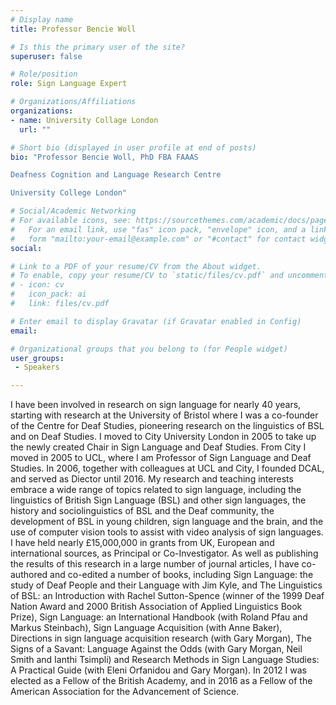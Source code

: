```yaml
---
# Display name
title: Professor Bencie Woll

# Is this the primary user of the site?
superuser: false

# Role/position
role: Sign Language Expert

# Organizations/Affiliations
organizations:
- name: University Collage London
  url: ""

# Short bio (displayed in user profile at end of posts)
bio: "Professor Bencie Woll, PhD FBA FAAAS

Deafness Cognition and Language Research Centre

University College London"

# Social/Academic Networking
# For available icons, see: https://sourcethemes.com/academic/docs/page-builder/#icons
#   For an email link, use "fas" icon pack, "envelope" icon, and a link in the
#   form "mailto:your-email@example.com" or "#contact" for contact widget.
social:

# Link to a PDF of your resume/CV from the About widget.
# To enable, copy your resume/CV to `static/files/cv.pdf` and uncomment the lines below.
# - icon: cv
#   icon_pack: ai
#   link: files/cv.pdf

# Enter email to display Gravatar (if Gravatar enabled in Config)
email:

# Organizational groups that you belong to (for People widget)
user_groups:
 - Speakers

---
```


I have been involved in research on sign language for nearly 40 years, starting with research at the University of Bristol where I was a co-founder of the Centre for Deaf Studies, pioneering research on the linguistics of BSL and on Deaf Studies. I moved to City University London in 2005 to take up the newly created Chair in Sign Language and Deaf Studies. From City I moved in 2005 to UCL, where I am Professor of Sign Language and Deaf Studies. In 2006, together with colleagues at UCL and City, I founded DCAL, and served as Diector until 2016.
My research and teaching interests embrace a wide range of topics related to sign language, including the linguistics of British Sign Language (BSL) and other sign languages, the history and sociolinguistics of BSL and the Deaf community, the development of BSL in young children, sign language and the brain, and the use of computer vision tools to assist with video analysis of sign languages.
I have held nearly £15,000,000 in grants from UK, European and international sources, as Principal or Co-Investigator. As well as publishing the results of this research in a large number of journal articles, I have co-authored and co-edited a number of books, including Sign Language: the study of Deaf People and their Language with Jim Kyle, and The Linguistics of BSL: an Introduction with Rachel Sutton-Spence (winner of the 1999 Deaf Nation Award and 2000 British Association of Applied Linguistics Book Prize), Sign Language: an International Handbook (with Roland Pfau and Markus Steinbach), Sign Language Acquisition (with Anne Baker), Directions in sign language acquisition research (with Gary Morgan), The Signs of a Savant: Language Against the Odds (with Gary Morgan, Neil Smith and Ianthi Tsimpli) and Research Methods in Sign Language Studies: A Practical Guide (with Eleni Orfanidou and Gary Morgan).
In 2012 I was elected as a Fellow of the British Academy, and in 2016 as a Fellow of the American Association for the Advancement of Science.





